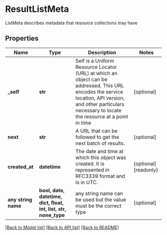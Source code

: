 # ResultListMeta

ListMeta describes metadata that resource collections may have

## Properties
Name | Type | Description | Notes
------------ | ------------- | ------------- | -------------
**_self** | **str** | Self is a Uniform Resource Locator (URL) at which an object can be addressed. This URL encodes the service location, API version, and other particulars necessary to locate the resource at a point in time | [optional] 
**next** | **str** | A URL that can be followed to get the next batch of results. | [optional] 
**created_at** | **datetime** | The date and time at which this object was created. It is represented in RFC3339 format and is in UTC. | [optional] [readonly] 
**any string name** | **bool, date, datetime, dict, float, int, list, str, none_type** | any string name can be used but the value must be the correct type | [optional]

[[Back to Model list]](../README.md#documentation-for-models) [[Back to API list]](../README.md#documentation-for-api-endpoints) [[Back to README]](../README.md)


